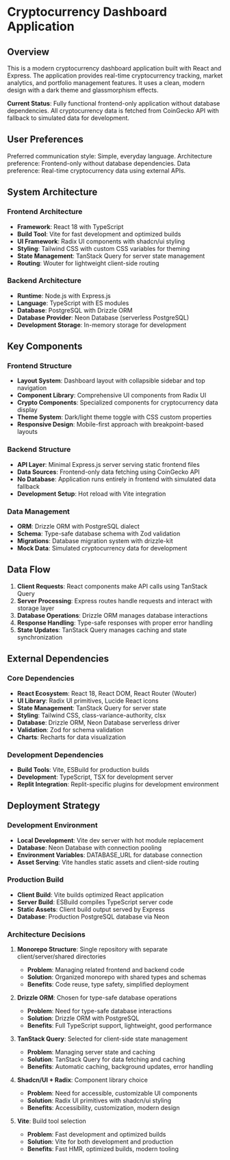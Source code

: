 # Cryptocurrency Dashboard Application

## Overview

This is a modern cryptocurrency dashboard application built with React and Express. The application provides real-time cryptocurrency tracking, market analytics, and portfolio management features. It uses a clean, modern design with a dark theme and glassmorphism effects.

**Current Status**: Fully functional frontend-only application without database dependencies. All cryptocurrency data is fetched from CoinGecko API with fallback to simulated data for development.

## User Preferences

Preferred communication style: Simple, everyday language.
Architecture preference: Frontend-only without database dependencies.
Data preference: Real-time cryptocurrency data using external APIs.

## System Architecture

### Frontend Architecture
- **Framework**: React 18 with TypeScript
- **Build Tool**: Vite for fast development and optimized builds
- **UI Framework**: Radix UI components with shadcn/ui styling
- **Styling**: Tailwind CSS with custom CSS variables for theming
- **State Management**: TanStack Query for server state management
- **Routing**: Wouter for lightweight client-side routing

### Backend Architecture
- **Runtime**: Node.js with Express.js
- **Language**: TypeScript with ES modules
- **Database**: PostgreSQL with Drizzle ORM
- **Database Provider**: Neon Database (serverless PostgreSQL)
- **Development Storage**: In-memory storage for development

## Key Components

### Frontend Structure
- **Layout System**: Dashboard layout with collapsible sidebar and top navigation
- **Component Library**: Comprehensive UI components from Radix UI
- **Crypto Components**: Specialized components for cryptocurrency data display
- **Theme System**: Dark/light theme toggle with CSS custom properties
- **Responsive Design**: Mobile-first approach with breakpoint-based layouts

### Backend Structure
- **API Layer**: Minimal Express.js server serving static frontend files
- **Data Sources**: Frontend-only data fetching using CoinGecko API
- **No Database**: Application runs entirely in frontend with simulated data fallback
- **Development Setup**: Hot reload with Vite integration

### Data Management
- **ORM**: Drizzle ORM with PostgreSQL dialect
- **Schema**: Type-safe database schema with Zod validation
- **Migrations**: Database migration system with drizzle-kit
- **Mock Data**: Simulated cryptocurrency data for development

## Data Flow

1. **Client Requests**: React components make API calls using TanStack Query
2. **Server Processing**: Express routes handle requests and interact with storage layer
3. **Database Operations**: Drizzle ORM manages database interactions
4. **Response Handling**: Type-safe responses with proper error handling
5. **State Updates**: TanStack Query manages caching and state synchronization

## External Dependencies

### Core Dependencies
- **React Ecosystem**: React 18, React DOM, React Router (Wouter)
- **UI Library**: Radix UI primitives, Lucide React icons
- **State Management**: TanStack Query for server state
- **Styling**: Tailwind CSS, class-variance-authority, clsx
- **Database**: Drizzle ORM, Neon Database serverless driver
- **Validation**: Zod for schema validation
- **Charts**: Recharts for data visualization

### Development Dependencies
- **Build Tools**: Vite, ESBuild for production builds
- **Development**: TypeScript, TSX for development server
- **Replit Integration**: Replit-specific plugins for development environment

## Deployment Strategy

### Development Environment
- **Local Development**: Vite dev server with hot module replacement
- **Database**: Neon Database with connection pooling
- **Environment Variables**: DATABASE_URL for database connection
- **Asset Serving**: Vite handles static assets and client-side routing

### Production Build
- **Client Build**: Vite builds optimized React application
- **Server Build**: ESBuild compiles TypeScript server code
- **Static Assets**: Client build output served by Express
- **Database**: Production PostgreSQL database via Neon

### Architecture Decisions

1. **Monorepo Structure**: Single repository with separate client/server/shared directories
   - **Problem**: Managing related frontend and backend code
   - **Solution**: Organized monorepo with shared types and schemas
   - **Benefits**: Code reuse, type safety, simplified deployment

2. **Drizzle ORM**: Chosen for type-safe database operations
   - **Problem**: Need for type-safe database interactions
   - **Solution**: Drizzle ORM with PostgreSQL
   - **Benefits**: Full TypeScript support, lightweight, good performance

3. **TanStack Query**: Selected for client-side state management
   - **Problem**: Managing server state and caching
   - **Solution**: TanStack Query for data fetching and caching
   - **Benefits**: Automatic caching, background updates, error handling

4. **Shadcn/UI + Radix**: Component library choice
   - **Problem**: Need for accessible, customizable UI components
   - **Solution**: Radix UI primitives with shadcn/ui styling
   - **Benefits**: Accessibility, customization, modern design

5. **Vite**: Build tool selection
   - **Problem**: Fast development and optimized builds
   - **Solution**: Vite for both development and production
   - **Benefits**: Fast HMR, optimized builds, modern tooling